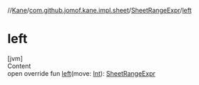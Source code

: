 //[Kane](../../index.md)/[com.github.jomof.kane.impl.sheet](../index.md)/[SheetRangeExpr](index.md)/[left](left.md)



# left  
[jvm]  
Content  
open override fun [left](left.md)(move: [Int](https://kotlinlang.org/api/latest/jvm/stdlib/kotlin/-int/index.html)): [SheetRangeExpr](index.md)  



